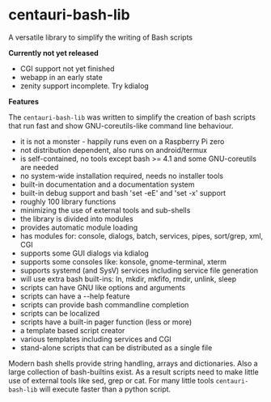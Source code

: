 # centauri-bash-lib
A versatile library to simplify the writing of Bash scripts

**Currently not yet released**

- CGI support not yet finished
- webapp in an early state
- zenity support incomplete. Try kdialog

**Features**

The `centauri-bash-lib` was written to simplify the creation of bash scripts that
run fast and show GNU-coreutils-like command line behaviour. 

- it is not a monster - happily runs even on a Raspberry Pi zero
- not distribution dependent, also runs on android/termux
- is self-contained, no tools except bash >= 4.1 and some GNU-coreutils are needed
- no system-wide installation required, needs no installer tools
- built-in documentation and a documentation system
- built-in debug support and bash 'set -eE' and 'set -x' support
- roughly 100 library functions
- minimizing the use of external tools and sub-shells
- the library is divided into modules
- provides automatic module loading
- has modules for: console, dialogs, batch, services, pipes, sort/grep, xml, CGI
- supports some GUI dialogs via kdialog
- supports some consoles like: konsole, gnome-terminal, xterm
- supports systemd (and SysV) services including service file generation
- will use extra bash built-ins: ln, mkdir, mkfifo, rmdir, unlink, sleep 
- scripts can have GNU like options and arguments
- scripts can have a --help feature
- scripts can provide bash commandline completion
- scripts can be localized
- scripts have a built-in pager function (less or more)
- a template based script creator
- various templates including services and CGI
- stand-alone scripts that can be distributed as a single file

Modern bash shells provide string handling, arrays and dictionaries. Also a large
collection of bash-builtins exist. As a result scripts need to make little use
of external tools like sed, grep or cat. For many little tools `centauri-bash-lib`
will execute faster than a python script.

